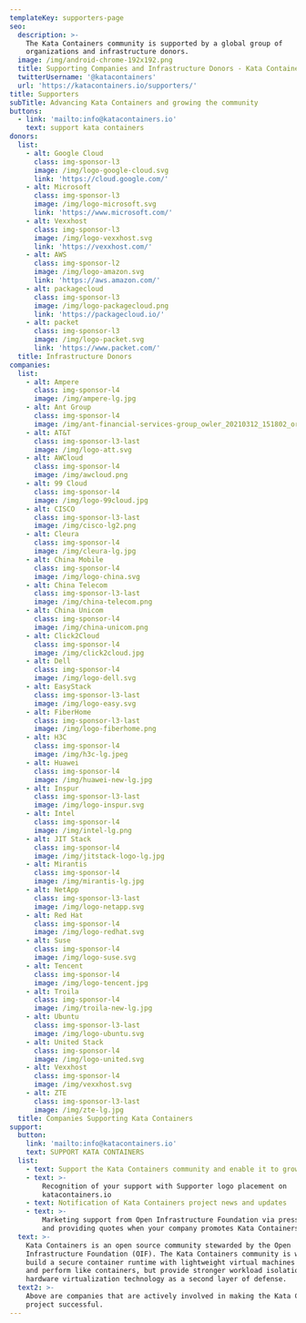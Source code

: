 ```yaml
---
templateKey: supporters-page
seo:
  description: >-
    The Kata Containers community is supported by a global group of
    organizations and infrastructure donors.
  image: /img/android-chrome-192x192.png
  title: Supporting Companies and Infrastructure Donors - Kata Containers
  twitterUsername: '@katacontainers'
  url: 'https://katacontainers.io/supporters/'
title: Supporters
subTitle: Advancing Kata Containers and growing the community
buttons:
  - link: 'mailto:info@katacontainers.io'
    text: support kata containers
donors:
  list:
    - alt: Google Cloud
      class: img-sponsor-l3
      image: /img/logo-google-cloud.svg
      link: 'https://cloud.google.com/'
    - alt: Microsoft
      class: img-sponsor-l3
      image: /img/logo-microsoft.svg
      link: 'https://www.microsoft.com/'
    - alt: Vexxhost
      class: img-sponsor-l3
      image: /img/logo-vexxhost.svg
      link: 'https://vexxhost.com/'
    - alt: AWS
      class: img-sponsor-l2
      image: /img/logo-amazon.svg
      link: 'https://aws.amazon.com/'
    - alt: packagecloud
      class: img-sponsor-l3
      image: /img/logo-packagecloud.png
      link: 'https://packagecloud.io/'
    - alt: packet
      class: img-sponsor-l3
      image: /img/logo-packet.svg
      link: 'https://www.packet.com/'
  title: Infrastructure Donors
companies:
  list:
    - alt: Ampere
      class: img-sponsor-l4
      image: /img/ampere-lg.jpg
    - alt: Ant Group
      class: img-sponsor-l4
      image: /img/ant-financial-services-group_owler_20210312_151802_original.png
    - alt: AT&T
      class: img-sponsor-l3-last
      image: /img/logo-att.svg
    - alt: AWCloud
      class: img-sponsor-l4
      image: /img/awcloud.png
    - alt: 99 Cloud
      class: img-sponsor-l4
      image: /img/logo-99cloud.jpg
    - alt: CISCO
      class: img-sponsor-l3-last
      image: /img/cisco-lg2.png
    - alt: Cleura
      class: img-sponsor-l4
      image: /img/cleura-lg.jpg
    - alt: China Mobile
      class: img-sponsor-l4
      image: /img/logo-china.svg
    - alt: China Telecom
      class: img-sponsor-l3-last
      image: /img/china-telecom.png
    - alt: China Unicom
      class: img-sponsor-l4
      image: /img/china-unicom.png
    - alt: Click2Cloud
      class: img-sponsor-l4
      image: /img/click2cloud.jpg
    - alt: Dell
      class: img-sponsor-l4
      image: /img/logo-dell.svg
    - alt: EasyStack
      class: img-sponsor-l3-last
      image: /img/logo-easy.svg
    - alt: FiberHome
      class: img-sponsor-l3-last
      image: /img/logo-fiberhome.png
    - alt: H3C
      class: img-sponsor-l4
      image: /img/h3c-lg.jpeg
    - alt: Huawei
      class: img-sponsor-l4
      image: /img/huawei-new-lg.jpg
    - alt: Inspur
      class: img-sponsor-l3-last
      image: /img/logo-inspur.svg
    - alt: Intel
      class: img-sponsor-l4
      image: /img/intel-lg.png
    - alt: JIT Stack
      class: img-sponsor-l4
      image: /img/jitstack-logo-lg.jpg
    - alt: Mirantis
      class: img-sponsor-l4
      image: /img/mirantis-lg.jpg
    - alt: NetApp
      class: img-sponsor-l3-last
      image: /img/logo-netapp.svg
    - alt: Red Hat
      class: img-sponsor-l4
      image: /img/logo-redhat.svg
    - alt: Suse
      class: img-sponsor-l4
      image: /img/logo-suse.svg
    - alt: Tencent
      class: img-sponsor-l4
      image: /img/logo-tencent.jpg
    - alt: Troila
      class: img-sponsor-l4
      image: /img/troila-new-lg.jpg
    - alt: Ubuntu
      class: img-sponsor-l3-last
      image: /img/logo-ubuntu.svg
    - alt: United Stack
      class: img-sponsor-l4
      image: /img/logo-united.svg
    - alt: Vexxhost
      class: img-sponsor-l4
      image: /img/vexxhost.svg
    - alt: ZTE
      class: img-sponsor-l3-last
      image: /img/zte-lg.jpg
  title: Companies Supporting Kata Containers
support:
  button:
    link: 'mailto:info@katacontainers.io'
    text: SUPPORT KATA CONTAINERS
  list:
    - text: Support the Kata Containers community and enable it to grow and thrive
    - text: >-
        Recognition of your support with Supporter logo placement on
        katacontainers.io
    - text: Notification of Kata Containers project news and updates
    - text: >-
        Marketing support from Open Infrastructure Foundation via press releases
        and providing quotes when your company promotes Kata Containers
  text: >-
    Kata Containers is an open source community stewarded by the Open
    Infrastructure Foundation (OIF). The Kata Containers community is working to
    build a secure container runtime with lightweight virtual machines that feel
    and perform like containers, but provide stronger workload isolation using
    hardware virtualization technology as a second layer of defense.
  text2: >-
    Above are companies that are actively involved in making the Kata Containers
    project successful.
---
```


